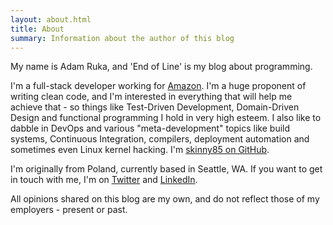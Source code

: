 ```yaml
---
layout: about.html
title: About
summary: Information about the author of this blog
---
```


My name is Adam Ruka, and 'End of Line' is my blog about programming.

I'm a full-stack developer working for [Amazon](http://amazon.com). I'm a huge proponent of writing clean code, and I'm interested in everything that will help me achieve that - so things like Test-Driven Development, Domain-Driven Design and functional programming I hold in very high esteem. I also like to dabble in DevOps and various "meta-development" topics like build systems, Continuous Integration, compilers, deployment automation and sometimes even Linux kernel hacking.
I'm [skinny85 on GitHub](https://github.com/skinny85).

I'm originally from Poland, currently based in Seattle, WA. If you want to get in touch with me, I'm on [Twitter](https://twitter.com/adam_ruka) and [LinkedIn](https://www.linkedin.com/in/adamruka).

All opinions shared on this blog are my own,
and do not reflect those of my employers -
present or past.
